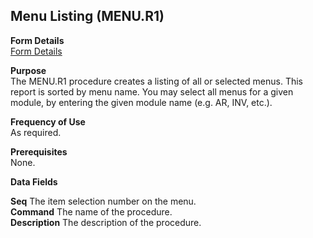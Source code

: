 ##  Menu Listing (MENU.R1)

<PageHeader />

**Form Details**  
[ Form Details ](MENU-R1-1/README.md)   

**Purpose**  
The MENU.R1 procedure creates a listing of all or selected menus. This report
is sorted by menu name. You may select all menus for a given module, by
entering the given module name (e.g. AR, INV, etc.).

**Frequency of Use**  
As required.

**Prerequisites**  
None.

**Data Fields**

**Seq** The item selection number on the menu.  
**Command** The name of the procedure.  
**Description** The description of the procedure.  
  
<badge text= "Version 8.10.57" vertical="middle" />

<PageFooter />